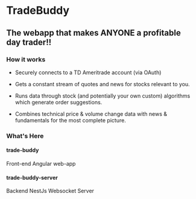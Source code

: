 # TradeBuddy


## <b>The webapp that makes ANYONE a profitable day trader!!</b>


### How it works

- Securely connects to a TD Ameritrade account (via OAuth)

- Gets a constant stream of quotes and news for stocks relevant to you.

- Runs data through stock (and potentially your own custom) algorithms which generate order suggestions.

- Combines technical price & volume change data with news & fundamentals for the most complete picture. 

### What's Here

#### trade-buddy
Front-end Angular web-app

#### trade-buddy-server
Backend NestJs Websocket Server
